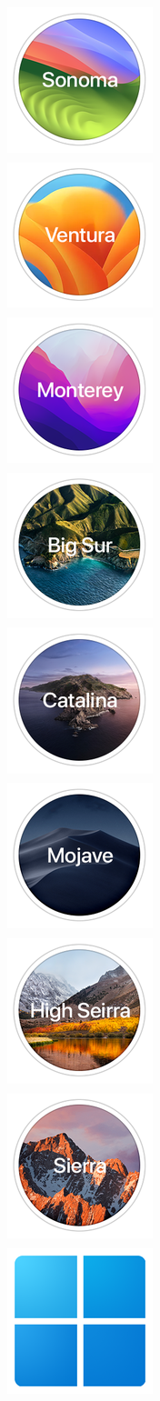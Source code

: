 <p align="center"><img src=os/Sonoma.png></p>
<p align="center"><img src=os/Ventura.png></p>
<p align="center"><img src=os/Monterey.png></p>
<p align="center"><img src=os/Big_Sur.png></p>
<p align="center"><img src=os/Catalina.png></p>
<p align="center"><img src=os/Mojave.png></p>
<p align="center"><img src=os/High_Sierra.png></p>
<p align="center"><img src=os/Sierra.png></p>
<p align="center"><img src=os/Win11.png></p>